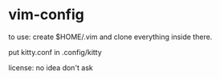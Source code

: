# vim-config

to use: create $HOME/.vim and clone everything inside there.

put kitty.conf in .config/kitty 

license: no idea don't ask
